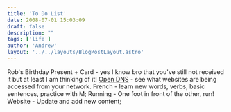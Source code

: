 ```yaml
---
title: 'To Do List'
date: 2008-07-01 15:03:09
draft: false
description: ""
tags: ['life']
author: 'Andrew'
layout: '../../layouts/BlogPostLayout.astro'
---
```


Rob's Birthday Present + Card - yes I know bro that you've still not received it but at least I am thinking of it! [Open DNS](http://www.opendns.com/) - see what websites are being accessed from your network. French - learn new words, verbs, basic sentences, practice with M; Running - One foot in front of the other, run! Website - Update and add new content;
